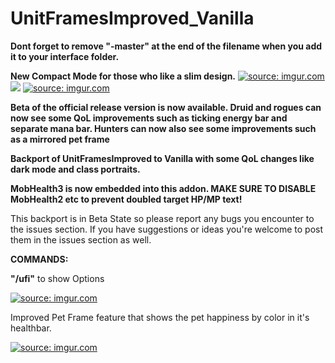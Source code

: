 # UnitFramesImproved_Vanilla
<b>Dont forget to remove "-master" at the end of the filename when you add it to your interface folder.</b>

<b>New Compact Mode for those who like a slim design.</b>
<a href="https://imgur.com/fbAcAe2"><img src="https://i.imgur.com/fbAcAe2.gif" title="source: imgur.com" /></a>
![](https://i.imgur.com/fbAcAe2.gif)
<a href="https://imgur.com/KCIdJFr"><img src="https://i.imgur.com/KCIdJFr.png" title="source: imgur.com" /></a>

<b>Beta of the official release version is now available. Druid and rogues can now see some QoL improvements such as ticking energy bar and separate mana bar. Hunters can now also see some improvements such as a mirrored pet frame</b>

<b>Backport of UnitFramesImproved to Vanilla with some QoL changes like dark mode and class portraits.</b>

<b>MobHealth3 is now embedded into this addon. MAKE SURE TO DISABLE MobHealth2 etc to prevent doubled target HP/MP text!</b>

This backport is in Beta State so please report any bugs you encounter to the issues section.
If you have suggestions or ideas you're welcome to post them in the issues section as well.

<b>COMMANDS: </b>

<b>"/ufi"</b> to show Options

<a href="https://imgur.com/PSdpTpu"><img src="https://i.imgur.com/PSdpTpu.png" title="source: imgur.com" /></a>

Improved Pet Frame feature that shows the pet happiness by color in it's healthbar.

<a href="https://imgur.com/11BNbQj"><img src="https://i.imgur.com/11BNbQj.png" title="source: imgur.com" /></a>

